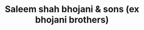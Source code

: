 ---
title: "Saleem shah bhojani & sons (ex bhojani brothers)"
url: /karachi/saleem-shah-bhojani-and-sons-ex-bhojani-brothers/
shop: shop
---